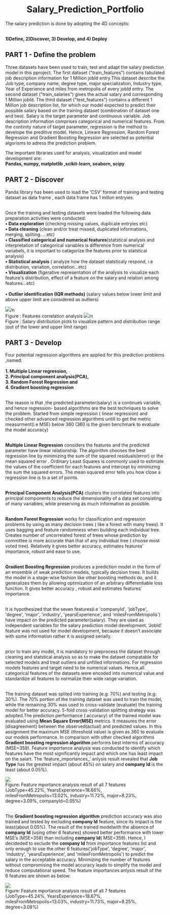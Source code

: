  # <center> Salary_Prediction_Portfolio </center>

The salary prediction is done by adopting the 4D concepts: 

<br>__1)Define, 2)Discover, 3) Develop, and 4) Deploy__ 

## PART 1 - Define the problem

Three datasets have been used to train, test and adapt the salary prediction model in this pproject. The first dataset ("train_features") contains tabulated job description information for 1 Million jobId entry.This dataset describe the Job type, company name, degree type, major specialization, Industry type, Year of Experience and miles from metropolis of every jobId entry. The second dataset ("train_salaries") gives the actual salary and corresponding 1 Million jobId. The third dataset ("test_features") contains a different 1 Million job description list, for which our model expected to predict their possible salary based on the training dataset (combination of dataset one and two). Salary is the target parameter and continuous variable. Job description information comprises categorical and numerical features.  From the continity nature of target parameter, regression is the method to develope the preditive  model. Hence, Lineare Regression, Random Forest Regression and Gradient Boosting Regression are selected as potential algorisms to adress the prediction problem.

 The important libraries used for analysis, visualization and model development are:
 <br>__Pandas, numpy, matplotlib ,scikit-learn, seaborn, scipy__
        
## PART 2 - Discover

Panda library has been used to load the 'CSV' format of training and testing dataset as data frame , each data frame has 1 millon entryies.

<br> Once the training and testing datasets were loaded  the following data preparation activities were conducted:
<br> __•	Data exploration__ (checking missing values, duplicate entryies etc)
<br> __•	Data cleaning__ (clean and/or treat missed, duplicated informations, merging, spliting.....etc)
<br> __•	Classified categorical and numerical features__(statstical analysis and interpretation of categorical variables is difference from numerical variabels, it is important to catagorize the features prior to statstical analysis) 
<br> __•	Statistical analysis__ ( analyze how the dataset statsticaly respond, i.e distribution, variation, correlation...etc)
<br> __•	Visualization__ (figerative representation of the analysis to visualize each feature's distribution, effect of a feature on the salary and relation among features...etc)  
<br> __•	Outlier identification (IQR methods)__ (salary values below lower limit and above upper limit are considered as outliers)

![](https://github.com/Atiabe/Salary_Prediction_Portfolio/blob/master/image1_correlation.png)/n
<br> Figure :  Features correlation analysis 
![](https://github.com/Atiabe/Salary_Prediction_Portfolio/blob/master/image2_salary%20dist%20and%20outlier.png)/n
<br> Figure : Salary distribution plots to visualize pattern and distribution range (out of the lower and upper limit range)

## PART 3 - Develop

Four potential regression algorithms are applied for this prediction problems ,named:  
 <br>__1. Multiple Linear regression,__ 
 <br>__2. Principal component analysis(PCA),__ 
 <br>__3. Random Forest Regression and__ 
 <br>__4. Gradient boosting regression__ 
  
<br> The reason is that ,the predicted parameter(salary) is a continues  variable, and hence regression- based algorithms are the best techniques to solve the  problem. Started from simple regression ( linear regression) and checked other advanced regression algorithms untill to get the metric measurment(i.e MSE) below 360 (360 is the given benchmark to evaluate the model accuracy)

<br> **Multiple Linear Regression** considers the features and the predicted parameter have  linear relationship. The algorithm chooses the best regression line  by minimizing the sum of the squared residuals(error) or the mean squared error . Ordinary Least Squares  is commonly used to estimate the values of the coefficient for each features and intercept by minimizing the sum the  squared errors. The mean squared error tells you how close a regression line is to a set of points.

<br> **Principal Component Analysis(PCA)** clusters the correlated features into principal components to reduce the dimensionality of a data set consisting of many variables, while preserving as much information as possible.

<br> **Random Forest Regression** works for classification and regression problems by using as many decision trees ( like a forest with many trees). It uses bagging and feature randomness when building each individual tree. Creates number of uncorrelated forest of trees whose prediction by committee is more accurate than that of any individual tree ( choose most voted tree). Relatively it gives better accuracy, estimates features’ importance, robust and ease to use.

<br> **Gradient Boosting Regression** produces a prediction model in the form of an ensemble of weak prediction models, typically decision trees. It builds the model in a stage-wise fashion like other boosting methods do, and it generalizes them by allowing optimization of an arbitrary differentiable loss function.  It gives better accuracy , robust and  estimates features’ importance.

<br> It is hypothesized that the seven features(i.e 'companyId', 'jobType', 'degree', 'major', 'industry',  'yearsExperience', and 'milesFromMetropolis') have impact on the predicted parameter(salary). They are used as independent variables for the salary prediction model development. ‘JobId’ feature was not used for model development, because it doesn’t associate with some information rather it is assigned serially.

<br> prior to train  any model, it is mandatory to preprocess the dataset through cleaning and statstical analysis so as to make the dataset compatable for selected models and treat outliers and unfilled informations.  For regression models features and target need to be numerical values. Hence,all categorical features of the datasets were encoded into numerical value and standardize all features to normalize their wide range variation.
 
<br> The training dataset was splited into training (e.g: 70%) and testing (e.g: 30%). The 70% portion of the training dataset was used to  train the model, while the remaining 30% was used to cross-validate (evaluate) the training model for better accuracy. 5-fold cross-validation splitting strategy was adopted.The prediction performance ( accuracy) of the trained model was evaluated using __Mean Square Error(MSE)__ metrics. It measures the error (disagreement) between the observed(actual) and predicted values. In this assignment the maximum MSE (threshold value) is given as 360 to evaluate our models performance. In comparison with other checked algorithms __Gradient boosting regression algorithm__ performs best interms of accuracy (MSE=359).  Feature importance analysis was conducted to identify which features have the most significantly impact and which one has least impact on the salart. The ‘feature_importances_’ anlysis result revealed that __Job Type__ has the greatest impact (about 45%) on salary and __company Id__ is the least (about 0.05%). 

![](https://github.com/Atiabe/Salary_Prediction_Portfolio/blob/master/image3_Feature%20importance_with%20company.png)
<br> Figure: Feature mportance analysis result of all 7 features (JobType=45.22%, YearsExperience=18.66%, milesFromMetropolis=13.02%, industry=11.72%, major=8.23%, degree=3.09%, companyId=0.05%)

<br> The __Gradient boosting regression algorithm__ prediction accuracy was also trained and tested by excluding __company Id__ feature, since its impact is the least(about 0.05%). The result of the trained modelwith the absence of __company Id__ (using other 6 features) showed better performance with lower MSE’s  (MSE=358) than including __company Id__( MSE=359). Hence, I decideded to exclude the __company Id__ from importance features list and only enough to use the other 6 features('jobType', 'degree', 'major', 'industry',  'yearsExperience', and 'milesFromMetropolis') to predict the salary in the acceptable accuracy.  Minimizing  the number of features without compromising the model accuracy leads to simplify the model and  reduce computational speed. The feature importances anlysis result of the 6 features are shown as below:

![](https://github.com/Atiabe/Salary_Prediction_Portfolio/blob/master/image4_Feature%20importance_out%20company.png)
<br> Figure: Feature mportance analysis result of all 7 features (JobType=45.24%, YearsExperience=18.67%, milesFromMetropolis=13.03%, industry=11.73%, major=8.25%, degree=3.08%)




